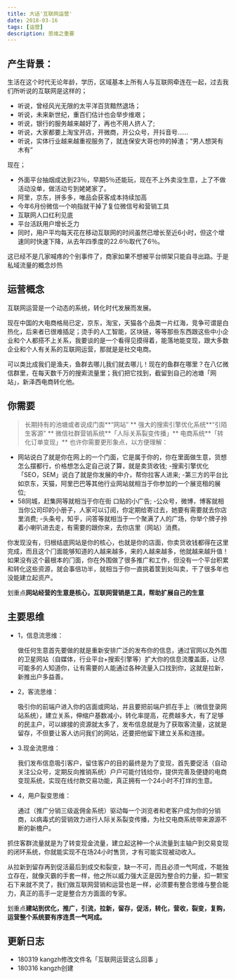 ```yaml
---
title: 大话'互联网运营'
date: 2018-03-16
tags: [运营]
description: 思维之重要
---
```


## 产生背景：
生活在这个时代无论年龄，学历，区域基本上所有人与互联网牵连在一起，过去我们所听说的互联网是这样的；
 - 听说，曾经⻛光无限的太平洋百货黯然退场；
 - 听说，未来新世纪，重百们估计也会举步维艰；
 - 听说，银行的服务越来越好了，再也不用人挤人了;
 - 听说，大家都要上淘宝开店，开微商，开公众号，开抖音号……
 - 听说，实体行业越来越重视服务了，就连保安大哥也帅的掉渣；“男人想哭有木有”


现在；

 - 外面平台抽烟成达到23％，早期5％还能玩，现在不上外卖没生意，上了不做活动没单，做活动亏到姥姥家了。
 - 阿里，京东，拼多多，唯品会获客成本持续加高
 - 今年6月份微信一个响指就干掉了复位微信号和营销工具
 - 互联网人口红利见底
 - 平台活跃用户增长乏力
 - 同时，用户平均每天花在移动互联网的时间虽然已增长至近6小时，但这个增速同时快速下降，从去年四季度的22.6％取代了6％。

这已经不是几家喊疼的个别事件了，商家如果不想被平台绑架只能自寻出路。于是私域流量的概念炒热

## 运营概念
互联⽹运营是⼀个动态的系统，转化时代发展而发展。

现在中国的⼤电商格局已定，京东，淘宝，天猫各个品类⼀片红海，竞争可谓是⽩热化，后来者已很难插足；烫手的人工智能，区块链，等等那些东⻄跟这些中⼩企业和个人都搭不上关系，我要谈的是⼀个看得⻅摸得着，能落地能变现，跟大多数企业和个⼈有关系的互联网运营，那就是是社交电商。 

可以类比成我们是渔夫，⻥群去哪⼉我们就去哪儿！现在的⻥群在哪⾥？在⼋亿微信群⾥，在每天数千万的搜索流量⾥；我们把它找到，截留到⾃己的池塘「⽹站」，新泽西电商转化他。

**你需要**
----
>长期持有的池塘或者说成门面**“网站” **
强大的搜索引擎优化系统**“引陌生客源” **
微信社群营销系统**「人际关系裂变传播」**
电商系统**「转化订单变现」**
也许你需要更形象点，以方便理解：

- ⽹站说白了就是你在网上的⼀个门面，它是属于你的，你在⾥面做⽣意，货想怎么摆都行，价格想怎么定⾃己说了算，就是卖货收钱;
-搜索引擎优化「SEO，SEM」说⽩了就是你发展的中介，帮你拉客⼈进来;
-第三⽅的平台⽐如京东，天猫，阿⾥巴巴等其他⾏业网站就相当于你参加的⼀个展览租的展位;
- 58同城，赶集⽹等就相当于你在街 ⼝贴的⼩广告;
-公众号，微博，博客就相当你公司印的小册子，⼈家可以订阅，你定期给寄过去，她要有需要就去你店⾥消费;
-头条号，知乎，问答等就相当于一个聚满了⼈的⼴场，你举个牌⼦拎着⼩喇叭进去⾛，有需要的跟你来，去你店⾥（网站）消费。

你发现没有，归根结底网站是你的核心，也就是你的店面，你卖货收钱都得在这里完成，⽽且这个⻔面能够知道的⼈越来越多，来的人越来越多，他就越来越升值！如果没有这个最根本的⻔面，你在外围做了很多推⼴和工作，但没有⼀个平台积累和转化这些资源，就会事倍功半，就相当于你一直挑着筐到处叫卖，⼲了很多年也没能建立起资产。

划重点**网站经营的生意是核心，互联⽹营销是⼯具，帮助扩展⾃己的生意**

## 主要思维
- 1，信息流思维：

    做任何⽣意⾸先要做的就是重新安排⼴泛的发布你的信息，通过官⽹以及外围的卫星⽹站（⾃媒体，⾏业平台+搜索引擎等）扩⼤你的信息流覆盖面，让尽可能多的⼈知道你，让有需要的⼈能通过各种流量⼊口找到你，这就是拉新，新推出户多益善。 
- 2，客流思维：

    吸引你的前端户进⼊你的店⾯或⽹站，并且要把前端户抓在⼿上（微信登录⽹站系统），建⽴关系，伸缩户基数减小，转化率提高，花费越多大，有了⾜够的民主户，可以嫁接的资源就太多了，发布信息就是为了获取客流量，这就是留存，不但要让客人访问我们的⽹站，还要把他留下建⽴关系和连接。 
- 3.现⾦流思维：

    我们发布信息吸引客户，留住客户的⽬的最终是为了变现，⾸先要促活（⾃动关注公众号，定期反向推销系统）户户可能付钱给你，提供完善及便捷的电商变现系统，实现在线付款交易功能，真正拥有⼀个24⼩时不打烊的⽣意。 
- 4，⽤户裂变思维：

    通过（推⼴分销三级返佣⾦系统）驱动每⼀个浏览者和⽼客户成为你的分销商，以病毒式的营销效⼒进⾏人际关系裂变传播，为社交电商系统带来源源不断的新檐户。 

抓住客群流量就是为了转变现⾦流量，建⽴起这种⼀个从流量到主轴户到交易变现的闭环系统，你就能实现不在场24⼩时售货，才有可能实现被动收入。

从拉新到留存再到促活最后到成交和裂变，缺⼀不可，⽽且必须⼀⽓呵成，不能独⽴存在，就像灭霸的⼿套⼀样，他之所以威⼒强⼤正是因为整合的⼒量，扣⼀颗宝⽯下来就不灵了，我们做互联网营销和运营也是⼀样，必须要有整合思维与整合能⼒，真正的⾼手⼀定是整合⽅方⾯面的专家。 

划重点**建站到优化，推广，引流，拉新，留存，促活，转化，营收，裂变，复购，运营整个系统要有序连贯一气呵成。**




## 更新日志

- 180319 kangzh修改文件名「互联网运营这么回事 」
- 180316 kangzh创建
